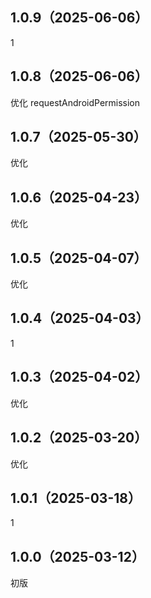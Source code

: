 ## 1.0.9（2025-06-06）
1
## 1.0.8（2025-06-06）
优化 requestAndroidPermission
## 1.0.7（2025-05-30）
优化
## 1.0.6（2025-04-23）
优化
## 1.0.5（2025-04-07）
优化
## 1.0.4（2025-04-03）
1
## 1.0.3（2025-04-02）
优化
## 1.0.2（2025-03-20）
优化
## 1.0.1（2025-03-18）
1
## 1.0.0（2025-03-12）
初版
